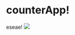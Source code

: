 # counterApp!

eseae!
![](https://user-images.githubusercontent.com/34041465/156277662-9692596b-3f01-4b25-ab91-4bd2e0ac6c65.gif)
